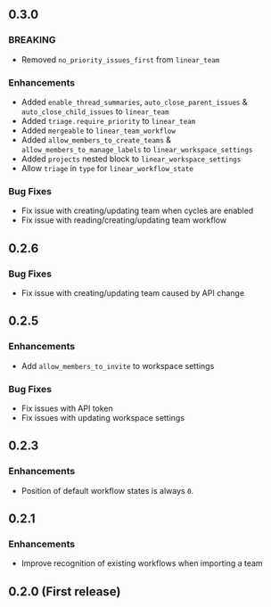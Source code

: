 ## 0.3.0

### BREAKING
* Removed `no_priority_issues_first` from `linear_team`

### Enhancements
* Added `enable_thread_summaries`, `auto_close_parent_issues` & `auto_close_child_issues` to `linear_team`
* Added `triage.require_priority` to `linear_team`
* Added `mergeable` to `linear_team_workflow`
* Added `allow_members_to_create_teams` & `allow_members_to_manage_labels` to `linear_workspace_settings`
* Added `projects` nested block to `linear_workspace_settings`
* Allow `triage` in `type` for `linear_workflow_state`

### Bug Fixes
* Fix issue with creating/updating team when cycles are enabled
* Fix issue with reading/creating/updating team workflow

## 0.2.6

### Bug Fixes
* Fix issue with creating/updating team caused by API change

## 0.2.5

### Enhancements
* Add `allow_members_to_invite` to workspace settings

### Bug Fixes
* Fix issues with API token
* Fix issues with updating workspace settings

## 0.2.3

### Enhancements
* Position of default workflow states is always `0`.

## 0.2.1

### Enhancements
* Improve recognition of existing workflows when importing a team

## 0.2.0 (First release)
